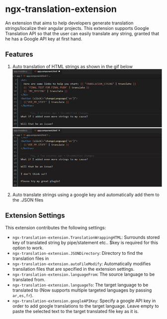 # ngx-translation-extension

An extension that aims to help developers generate translation strings/localize their angular projects. This extension supports Google Translation API so that the user can easily translate any string, granted that he has a Google API key at first hand.

## Features

1. Auto translation of HTML strings as shown in the gif below
   ![Sample translation for HTML files](https://raw.githubusercontent.com/Surdok/ngx-translation-extension/master/assets/images/sample.gif)
   ![Translating multiple lines of strings using multi cursor](https://raw.githubusercontent.com/Surdok/ngx-translation-extension/master/assets/images/sample2.gif)

2. Auto translate strings using a google key and automatically add them to the .JSON files

## Extension Settings

This extension contributes the following settings:

- `ngx-translation-extension.TranslationWrappingHTML`: Surrounds stored key of translated string by pipe/statement etc.. $key is required for this option to work.
- `ngx-translation-extension.JSONDirectory`: Directory to find the translation files in
- `ngx-translation-extension.autoFileModify`: Automatically modifies transilation files that are specified in the extension settings.
- `ngx-translation-extension.languageFrom`: The source language to be translated from.
- `ngx-translation-extension.languageTo`: The target language to be translated to (Now supports multiple targeted languages by passing `ar,es,fr`).
- `ngx-translation-extension.googleAPIKey`: Specify a google API key in order to add google translations to the target language. Leave empty to paste the selected text to the target translated file key as it is.
